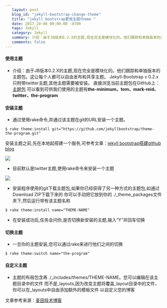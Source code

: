 ```yaml
---
   layout: post
   blog_id: "jekyll-bootstrap-change-theme"
   title: "jekyll bootstrap更改主题theme "
   date: 2017-10-06 00:00:00 -0700
   tags: Jekyll
   category: Jekyll
   summary: 介绍：由于JB版本0.2.X的主题,现在完全是模块化的。他们跟踪和单独版本的主题包。这让每个人都可以自由发布和共享主题。 Jekyll-Bootstrap v 0.2.x只附带twitter主题,其他主题需要被安装
   comments: false
---
```


####  使用主题
*  介绍：由于JB版本0.2.X的主题,现在完全是模块化的。他们跟踪和单独版本的主题包。这让每个人都可以自由发布和共享主题。 Jekyll-Bootstrap v 0.2.x只附带twitter主题,其他主题需要被安装。 直接浏览当前主题包在GitHub上：[主题包](https://github.com/jekyllbootstrap) 可以看到可供我们使用的主题有**the-minimum、tom、mark-reid、twitter、the-program**

####  安装主题

*  通过使用rake命令,并通过该主题在git的URL安装一个主题。

```
$ rake theme:install git="https://github.com/jekyllbootstrap/theme-the-program.git"  
```

安装主题之前,先在本地起搭建一个服务,可参考文章：[jekyll bootstrap搭建github blog](http://blog.kesixin.xin/2017/10/jekyll-bootstrap-create-blog)


![](http://upload-images.jianshu.io/upload_images/6673460-78d2659183d66914.png?imageMogr2/auto-orient/strip%7CimageView2/2/w/1240)


*  目前默认是twitter主题,使用rake命令来安装一个主题

![](http://upload-images.jianshu.io/upload_images/6673460-1138e4ba95286e36.png?imageMogr2/auto-orient/strip%7CimageView2/2/w/1240)

*  安装程序使用的git下载主题包,如果你已经获得了另一种方式的主题包,如通过Download ZIP下载下来的 你可以手动把它放到你的 ./_theme_packages文件夹下,然后运行带有该主题名称

```
$ rake theme:install name="THEME-NAME"  
```

*  在安装成功后,任务会问你,是否切换新安装的主题,输入”Y”并回车切换

####  切换主题

*  一旦你的主题安装,您可以通过rake来进行他们之间的切换

```
$ rake theme:switch name="the-program"  
```

####  自定义主题

*  主题的布局包含再 ./_includes/themes/THEME-NAME。您可以编辑在该主题目录中的文件 而不是_layouts,因为改变主题将覆盖_layout目录中的文件，你可以在_layouts中自由添加额外的模板文件 以自定义您的博客


文章参考来源：[麦田技术博客](http://blog.itmyhome.com/2015/01/jekyll-bootstrap-change-theme)